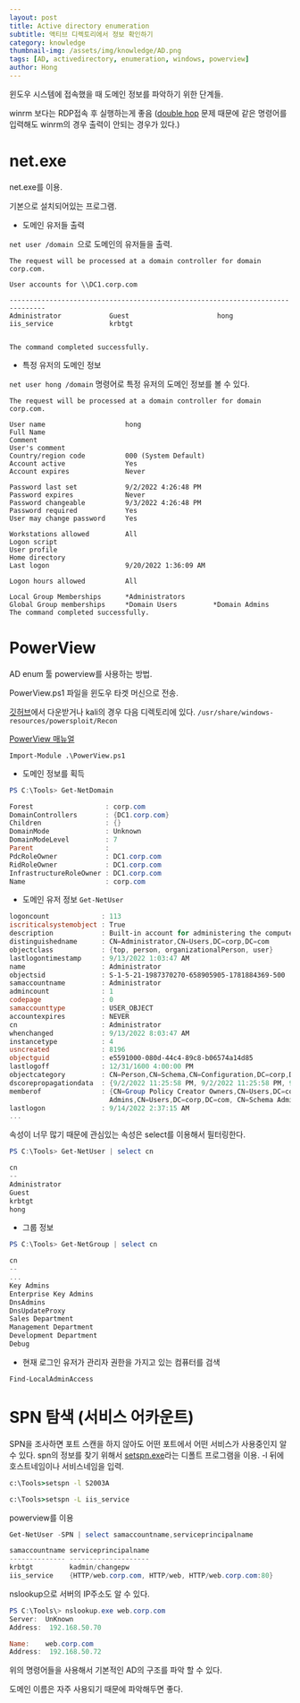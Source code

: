 ```yaml
---
layout: post
title: Active directory enumeration
subtitle: 액티브 디렉토리에서 정보 확인하기
category: knowledge
thumbnail-img: /assets/img/knowledge/AD.png
tags: [AD, activedirectory, enumeration, windows, powerview]
author: Hong
---
```

윈도우 시스템에 접속했을 때 도메인 정보를 파악하기 위한 단계들.

winrm 보다는 RDP접속 후 실행하는게 좋음 ([double hop](https://posts.slayerlabs.com/double-hop/) 문제 때문에 같은 명령어를 입력해도 winrm의 경우 출력이 안되는 경우가 있다.)

# net.exe
net.exe를 이용.

기본으로 설치되어있는 프로그램.

- 도메인 유저들 출력
  
`net user /domain `으로 도메인의 유저들을 출력.
```
The request will be processed at a domain controller for domain corp.com.

User accounts for \\DC1.corp.com

-------------------------------------------------------------------------------
Administrator            Guest                      hong  
iis_service              krbtgt                     
                                            

The command completed successfully.
```
- 특정 유저의 도메인 정보
  
`net user hong /domain` 명령어로 특정 유저의 도메인 정보를 볼 수 있다.
```
The request will be processed at a domain controller for domain corp.com.

User name                    hong
Full Name
Comment
User's comment
Country/region code          000 (System Default)
Account active               Yes
Account expires              Never

Password last set            9/2/2022 4:26:48 PM
Password expires             Never
Password changeable          9/3/2022 4:26:48 PM
Password required            Yes
User may change password     Yes

Workstations allowed         All
Logon script
User profile
Home directory
Last logon                   9/20/2022 1:36:09 AM

Logon hours allowed          All

Local Group Memberships      *Administrators
Global Group memberships     *Domain Users         *Domain Admins
The command completed successfully.
```
# PowerView
AD enum 툴 powerview를 사용하는 방법.

PowerView.ps1 파일을 윈도우 타겟 머신으로 전송.

[깃허브](https://github.com/PowerShellMafia/PowerSploit/blob/master/Recon/PowerView.ps1)에서 다운받거나 kali의 경우 다음 디렉토리에 있다. `/usr/share/windows-resources/powersploit/Recon`

[PowerView 매뉴얼](https://powersploit.readthedocs.io/en/latest/Recon/)

`Import-Module .\PowerView.ps1`

- 도메인 정보를 획득
```powershell
PS C:\Tools> Get-NetDomain

Forest                  : corp.com
DomainControllers       : {DC1.corp.com}
Children                : {}
DomainMode              : Unknown
DomainModeLevel         : 7
Parent                  :
PdcRoleOwner            : DC1.corp.com
RidRoleOwner            : DC1.corp.com
InfrastructureRoleOwner : DC1.corp.com
Name                    : corp.com
```
- 도메인 유저 정보
`Get-NetUser`
```powershell
logoncount             : 113
iscriticalsystemobject : True
description            : Built-in account for administering the computer/domain
distinguishedname      : CN=Administrator,CN=Users,DC=corp,DC=com
objectclass            : {top, person, organizationalPerson, user}
lastlogontimestamp     : 9/13/2022 1:03:47 AM
name                   : Administrator
objectsid              : S-1-5-21-1987370270-658905905-1781884369-500
samaccountname         : Administrator
admincount             : 1
codepage               : 0
samaccounttype         : USER_OBJECT
accountexpires         : NEVER
cn                     : Administrator
whenchanged            : 9/13/2022 8:03:47 AM
instancetype           : 4
usncreated             : 8196
objectguid             : e5591000-080d-44c4-89c8-b06574a14d85
lastlogoff             : 12/31/1600 4:00:00 PM
objectcategory         : CN=Person,CN=Schema,CN=Configuration,DC=corp,DC=com
dscorepropagationdata  : {9/2/2022 11:25:58 PM, 9/2/2022 11:25:58 PM, 9/2/2022 11:10:49 PM, 1/1/1601 6:12:16 PM}
memberof               : {CN=Group Policy Creator Owners,CN=Users,DC=corp,DC=com, CN=Domain Admins,CN=Users,DC=corp,DC=com, CN=Enterprise
                         Admins,CN=Users,DC=corp,DC=com, CN=Schema Admins,CN=Users,DC=corp,DC=com...}
lastlogon              : 9/14/2022 2:37:15 AM
...
```
속성이 너무 많기 때문에 관심있는 속성은 select를 이용해서 필터링한다.
```powershell
PS C:\Tools> Get-NetUser | select cn

cn
--
Administrator
Guest
krbtgt
hong
```
- 그룹 정보
```powershell
PS C:\Tools> Get-NetGroup | select cn

cn
--
...
Key Admins
Enterprise Key Admins
DnsAdmins
DnsUpdateProxy
Sales Department
Management Department
Development Department
Debug
```
- 현재 로그인 유저가 관리자 권한을 가지고 있는 컴퓨터를 검색
  
`Find-LocalAdminAccess`

# SPN 탐색 (서비스 어카운트)
SPN을 조사하면 포트 스캔을 하지 않아도 어떤 포트에서 어떤 서비스가 사용중인지 알 수 있다.
spn의 정보를 찾기 위해서 [setspn.exe](https://learn.microsoft.com/en-us/previous-versions/windows/it-pro/windows-server-2012-r2-and-2012/cc731241(v=ws.11)#viewing-spns)라는 디폴트 프로그램을 이용. 
-l 뒤에 호스트네임이나 서비스네임을 입력.
```cmd
c:\Tools>setspn -l S2003A

c:\Tools>setspn -L iis_service
```
powerview를 이용
```powershell
Get-NetUser -SPN | select samaccountname,serviceprincipalname

samaccountname serviceprincipalname
-------------- --------------------
krbtgt         kadmin/changepw
iis_service    {HTTP/web.corp.com, HTTP/web, HTTP/web.corp.com:80}
```
nslookup으로 서버의 IP주소도 알 수 있다.
```powershell
PS C:\Tools\> nslookup.exe web.corp.com
Server:  UnKnown
Address:  192.168.50.70

Name:    web.corp.com
Address:  192.168.50.72
```
위의 명령어들을 사용해서 기본적인 AD의 구조를 파악 할 수 있다. 

도메인 이름은 자주 사용되기 때문에 파악해두면 좋다.